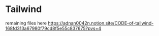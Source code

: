 # Tailwind
remaining files here
https://adnan0042n.notion.site/CODE-of-tailwind-168fd313a67980f79cd8f5e55c837675?pvs=4
